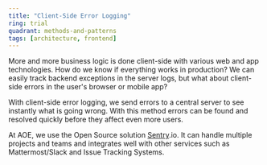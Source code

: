 ```yaml
---
title: "Client-Side Error Logging"
ring: trial
quadrant: methods-and-patterns
tags: [architecture, frontend]
---
```


More and more business logic is done client-side with various web and app technologies.
How do we know if everything works in production?
We can easily track backend exceptions in the server logs, but what about client-side errors in the user's browser or mobile app?

With client-side error logging, we send errors to a central server to see instantly what is going wrong.
With this method errors can be found and resolved quickly before they affect even more users.

At AOE, we use the Open Source solution [Sentry](https://sentry.io/welcome/).io.
It can handle multiple projects and teams and integrates well with other services such as Mattermost/Slack and Issue Tracking Systems.
